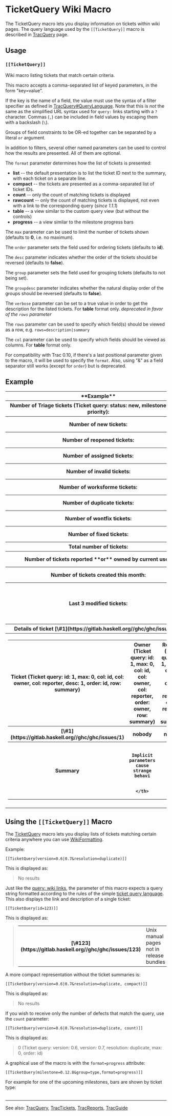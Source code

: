 # TicketQuery Wiki Macro


The TicketQuery macro lets you display information on tickets within wiki pages.
The query language used by the `[[TicketQuery]]` macro is described in [TracQuery](trac-query#using-the-[[ticketquery]]-macro) page.

## Usage

### `[[TicketQuery]]`


Wiki macro listing tickets that match certain criteria.


This macro accepts a comma-separated list of keyed parameters,
in the form "key=value".


If the key is the name of a field, the value must use the syntax
of a filter specifier as defined in [TracQuery\#QueryLanguage](trac-query#query-language).
Note that this is *not* the same as the simplified URL syntax
used for `query:` links starting with a `?` character. Commas (`,`)
can be included in field values by escaping them with a backslash (`\`).


Groups of field constraints to be OR-ed together can be separated by a
literal `or` argument.


In addition to filters, several other named parameters can be used
to control how the results are presented. All of them are optional.


The `format` parameter determines how the list of tickets is
presented:

- **list** -- the default presentation is to list the ticket ID next
  to the summary, with each ticket on a separate line.
- **compact** -- the tickets are presented as a comma-separated
  list of ticket IDs.
- **count** -- only the count of matching tickets is displayed
- **rawcount** -- only the count of matching tickets is displayed,
  not even with a link to the corresponding query (*since 1.1.1*)
- **table**  -- a view similar to the custom query view (but without
  the controls)
- **progress** -- a view similar to the milestone progress bars


The `max` parameter can be used to limit the number of tickets shown
(defaults to **0**, i.e. no maximum).


The `order` parameter sets the field used for ordering tickets
(defaults to **id**).


The `desc` parameter indicates whether the order of the tickets
should be reversed (defaults to **false**).


The `group` parameter sets the field used for grouping tickets
(defaults to not being set).


The `groupdesc` parameter indicates whether the natural display
order of the groups should be reversed (defaults to **false**).


The `verbose` parameter can be set to a true value in order to
get the description for the listed tickets. For **table** format only.
*deprecated in favor of the `rows` parameter*


The `rows` parameter can be used to specify which field(s) should
be viewed as a row, e.g. `rows=description|summary`


The `col` parameter can be used to specify which fields should
be viewed as columns. For **table** format only.


For compatibility with Trac 0.10, if there's a last positional parameter
given to the macro, it will be used to specify the `format`.
Also, using "&" as a field separator still works (except for `order`)
but is deprecated.

## Example

<table><tr><th>**Example**</th>
<th>**Result**</th>
<th>**Macro**</th></tr>
<tr><th>Number of Triage tickets (Ticket query: status: new, milestone: , order: priority): 
</th>
<th>**2276 (Ticket query: status: new, milestone: , max: 0, order: id)**</th>
<th>`[[TicketQuery(status=new&milestone=,count)]]`</th></tr>
<tr><th>Number of new tickets: 
</th>
<th>**3007 (Ticket query: status: new, max: 0, order: id)**</th>
<th>`[[TicketQuery(status=new,count)]]`</th></tr>
<tr><th>Number of reopened tickets: 
</th>
<th>**0 (Ticket query: status: reopened, max: 0, order: id)**</th>
<th>`[[TicketQuery(status=reopened,count)]]`</th></tr>
<tr><th>Number of assigned tickets: 
</th>
<th>**0 (Ticket query: status: assigned, max: 0, order: id)**</th>
<th>`[[TicketQuery(status=assigned,count)]]`</th></tr>
<tr><th>Number of invalid tickets: 
</th>
<th>**1118 (Ticket query: status: closed, resolution: invalid, max: 0, order: id)**</th>
<th>`[[TicketQuery(status=closed,resolution=invalid,count)]]`</th></tr>
<tr><th>Number of worksforme tickets: 
</th>
<th>**360 (Ticket query: status: closed, resolution: worksforme, max: 0, order: id)**</th>
<th>`[[TicketQuery(status=closed,resolution=worksforme,count)]]`</th></tr>
<tr><th>Number of duplicate tickets: 
</th>
<th>**1340 (Ticket query: status: closed, resolution: duplicate, max: 0, order: id)**</th>
<th>`[[TicketQuery(status=closed,resolution=duplicate,count)]]`</th></tr>
<tr><th>Number of wontfix tickets: 
</th>
<th>**676 (Ticket query: status: closed, resolution: wontfix, max: 0, order: id)**</th>
<th>`[[TicketQuery(status=closed,resolution=wontfix,count)]]`</th></tr>
<tr><th>Number of fixed tickets: 
</th>
<th>**7839 (Ticket query: status: closed, resolution: fixed, max: 0, order: id)**</th>
<th>`[[TicketQuery(status=closed,resolution=fixed,count)]]`</th></tr>
<tr><th>Total number of tickets: 
</th>
<th>**15046 (Ticket query: max: 0, order: id)**</th>
<th>`[[TicketQuery(count)]]`</th></tr>
<tr><th>Number of tickets reported **or** owned by current user: 
</th>
<th>**7 (Ticket query: reporter: %24USER, or: , owner: %24USER, max: 0, order: id)**</th>
<th>`[[TicketQuery(reporter=$USER,or,owner=$USER,count)]]`</th></tr>
<tr><th>Number of tickets created this month: 
</th>
<th>**40 (Ticket query: time: thismonth.., max: 0, order: id)**</th>
<th>`[[TicketQuery(created=thismonth..,count)]]`</th></tr>
<tr><th>Last 3 modified tickets: 
</th>
<th>**[\#18](https://gitlab.haskell.org//ghc/ghc/issues/18), [\#19](https://gitlab.haskell.org//ghc/ghc/issues/19), [\#20](https://gitlab.haskell.org//ghc/ghc/issues/20)**</th>
<th>`[[TicketQuery(max=3,order=modified,desc=1,compact)]]`</th></tr>
<tr><th>
Details of ticket [\#1](https://gitlab.haskell.org//ghc/ghc/issues/1):

</th>
<th></th>
<th>`[[TicketQuery(id=1,col=id|owner|reporter,rows=summary,table)]]`

</th></tr>
<tr><th>

<table><tr><th>Ticket (Ticket query: id: 1, max: 0, col: id, col: owner, col: reporter, desc: 1, order: id, row: summary)</th>
<th>Owner (Ticket query: id: 1, max: 0, col: id, col: owner, col: reporter, order: owner, row: summary)</th>
<th>Reporter (Ticket query: id: 1, max: 0, col: id, col: owner, col: reporter, order: reporter, row: summary)</th></tr>
<tr><th>[\#1](https://gitlab.haskell.org//ghc/ghc/issues/1)</th>
<th>nobody</th>
<th>nobody</th></tr>
<tr><th>Summary</th>
<th>
                      
                        Implicit parameters cause strange behavi
                      
                    </th>
<th></th></tr></table>

</th>
<th></th>
<th></th></tr>
<tr><td></td>
<td></td>
<td></td></tr></table>

## Using the `[[TicketQuery]]` Macro


The [TicketQuery](http://trac.edgewall.org/intertrac/TicketQuery) macro lets you display lists of tickets matching certain criteria anywhere you can use [WikiFormatting](wiki-formatting).


Example:

```wiki
[[TicketQuery(version=0.6|0.7&resolution=duplicate)]]
```


This is displayed as:

> No results


Just like the [query: wiki links](trac-query#using-traclinks), the parameter of this macro expects a query string formatted according to the rules of the simple [ticket query language](trac-query#query-language). This also displays the link and description of a single ticket:

```wiki
[[TicketQuery(id=123)]]
```


This is displayed as:

> <table><tr><th>[\#123](https://gitlab.haskell.org//ghc/ghc/issues/123)</th>
> <td>Unix manual pages not in release bundles</td></tr></table>


A more compact representation without the ticket summaries is:

```wiki
[[TicketQuery(version=0.6|0.7&resolution=duplicate, compact)]]
```


This is displayed as:

> No results


If you wish to receive only the number of defects that match the query, use the `count` parameter:

```wiki
[[TicketQuery(version=0.6|0.7&resolution=duplicate, count)]]
```


This is displayed as:

> 0 (Ticket query: version: 0.6, version: 0.7, resolution: duplicate, max: 0, order: id)


A graphical use of the macro is with the `format=progress` attribute:

```wiki
[[TicketQuery(milestone=0.12.8&group=type,format=progress)]]
```


For example for one of the upcoming milestones, bars are shown by ticket type:

<table></table>

---


See also: [TracQuery](trac-query), [TracTickets](trac-tickets), [TracReports](trac-reports), [TracGuide](trac-guide)